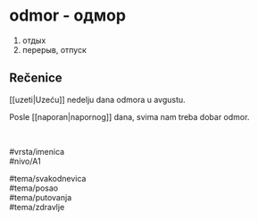 # odmor - одмор

1. отдых  
2. перерыв, отпуск  

## Rečenice

[[uzeti|Uzeću]] nedelju dana odmora u avgustu.  

Posle [[naporan|napornog]] dana, svima nam treba dobar odmor.

<br>

#vrsta/imenica  
#nivo/A1  

#tema/svakodnevica  
#tema/posao  
#tema/putovanja  
#tema/zdravlje  
